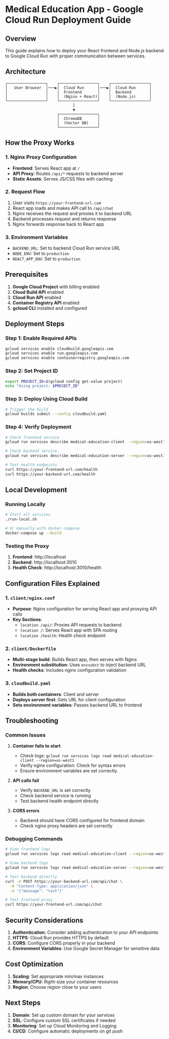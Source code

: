 # Medical Education App - Google Cloud Run Deployment Guide

## Overview

This guide explains how to deploy your React frontend and Node.js backend to Google Cloud Run with proper communication between services.

## Architecture

```
┌─────────────────┐    ┌─────────────────┐    ┌─────────────────┐
│   User Browser  │───▶│  Cloud Run      │───▶│  Cloud Run      │
│                 │    │  Frontend       │    │  Backend        │
│                 │    │  (Nginx + React)│    │  (Node.js)      │
└─────────────────┘    └─────────────────┘    └─────────────────┘
                              │
                              ▼
                       ┌─────────────────┐
                       │  ChromaDB       │
                       │  (Vector DB)    │
                       └─────────────────┘
```

## How the Proxy Works

### 1. Nginx Proxy Configuration

- **Frontend**: Serves React app at `/`
- **API Proxy**: Routes `/api/*` requests to backend server
- **Static Assets**: Serves JS/CSS files with caching

### 2. Request Flow

1. User visits `https://your-frontend-url.com`
2. React app loads and makes API call to `/api/chat`
3. Nginx receives the request and proxies it to backend URL
4. Backend processes request and returns response
5. Nginx forwards response back to React app

### 3. Environment Variables

- `BACKEND_URL`: Set to backend Cloud Run service URL
- `NODE_ENV`: Set to `production`
- `REACT_APP_ENV`: Set to `production`

## Prerequisites

1. **Google Cloud Project** with billing enabled
2. **Cloud Build API** enabled
3. **Cloud Run API** enabled
4. **Container Registry API** enabled
5. **gcloud CLI** installed and configured

## Deployment Steps

### Step 1: Enable Required APIs

```bash
gcloud services enable cloudbuild.googleapis.com
gcloud services enable run.googleapis.com
gcloud services enable containerregistry.googleapis.com
```

### Step 2: Set Project ID

```bash
export PROJECT_ID=$(gcloud config get-value project)
echo "Using project: $PROJECT_ID"
```

### Step 3: Deploy Using Cloud Build

```bash
# Trigger the build
gcloud builds submit --config cloudbuild.yaml
```

### Step 4: Verify Deployment

```bash
# Check frontend service
gcloud run services describe medical-education-client --region=us-west1

# Check backend service
gcloud run services describe medical-education-server --region=us-west1

# Test health endpoints
curl https://your-frontend-url.com/health
curl https://your-backend-url.com/health
```

## Local Development

### Running Locally

```bash
# Start all services
./run-local.sh

# Or manually with docker-compose
docker-compose up --build
```

### Testing the Proxy

1. **Frontend**: http://localhost
2. **Backend**: http://localhost:3010
3. **Health Check**: http://localhost:3010/health

## Configuration Files Explained

### 1. `client/nginx.conf`

- **Purpose**: Nginx configuration for serving React app and proxying API calls
- **Key Sections**:
  - `location /api/`: Proxies API requests to backend
  - `location /`: Serves React app with SPA routing
  - `location /health`: Health check endpoint

### 2. `client/Dockerfile`

- **Multi-stage build**: Builds React app, then serves with Nginx
- **Environment substitution**: Uses `envsubst` to inject backend URL
- **Health checks**: Includes nginx configuration validation

### 3. `cloudbuild.yaml`

- **Builds both containers**: Client and server
- **Deploys server first**: Gets URL for client configuration
- **Sets environment variables**: Passes backend URL to frontend

## Troubleshooting

### Common Issues

1. **Container fails to start**

   - Check logs: `gcloud run services logs read medical-education-client --region=us-west1`
   - Verify nginx configuration: Check for syntax errors
   - Ensure environment variables are set correctly

2. **API calls fail**

   - Verify `BACKEND_URL` is set correctly
   - Check backend service is running
   - Test backend health endpoint directly

3. **CORS errors**
   - Backend should have CORS configured for frontend domain
   - Check nginx proxy headers are set correctly

### Debugging Commands

```bash
# View frontend logs
gcloud run services logs read medical-education-client --region=us-west1

# View backend logs
gcloud run services logs read medical-education-server --region=us-west1

# Test backend directly
curl -X POST https://your-backend-url.com/api/chat \
  -H "Content-Type: application/json" \
  -d '{"message": "test"}'

# Test frontend proxy
curl https://your-frontend-url.com/api/chat
```

## Security Considerations

1. **Authentication**: Consider adding authentication to your API endpoints
2. **HTTPS**: Cloud Run provides HTTPS by default
3. **CORS**: Configure CORS properly in your backend
4. **Environment Variables**: Use Google Secret Manager for sensitive data

## Cost Optimization

1. **Scaling**: Set appropriate min/max instances
2. **Memory/CPU**: Right-size your container resources
3. **Region**: Choose region close to your users

## Next Steps

1. **Domain**: Set up custom domain for your services
2. **SSL**: Configure custom SSL certificates if needed
3. **Monitoring**: Set up Cloud Monitoring and Logging
4. **CI/CD**: Configure automatic deployments on git push
